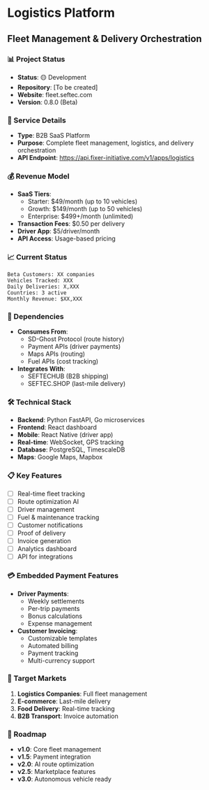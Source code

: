 # Logistics Platform
## Fleet Management & Delivery Orchestration

### 📊 Project Status
- **Status**: 🟡 Development
- **Repository**: [To be created]
- **Website**: fleet.seftec.com
- **Version**: 0.8.0 (Beta)

### 🔧 Service Details
- **Type**: B2B SaaS Platform
- **Purpose**: Complete fleet management, logistics, and delivery orchestration
- **API Endpoint**: https://api.fixer-initiative.com/v1/apps/logistics

### 💰 Revenue Model
- **SaaS Tiers**:
  - Starter: $49/month (up to 10 vehicles)
  - Growth: $149/month (up to 50 vehicles)
  - Enterprise: $499+/month (unlimited)
- **Transaction Fees**: $0.50 per delivery
- **Driver App**: $5/driver/month
- **API Access**: Usage-based pricing

### 📈 Current Status
```
Beta Customers: XX companies
Vehicles Tracked: XXX
Daily Deliveries: X,XXX
Countries: 3 active
Monthly Revenue: $XX,XXX
```

### 🔗 Dependencies
- **Consumes From**:
  - SD-Ghost Protocol (route history)
  - Payment APIs (driver payments)
  - Maps APIs (routing)
  - Fuel APIs (cost tracking)
- **Integrates With**:
  - SEFTECHUB (B2B shipping)
  - SEFTEC.SHOP (last-mile delivery)

### 🛠️ Technical Stack
- **Backend**: Python FastAPI, Go microservices
- **Frontend**: React dashboard
- **Mobile**: React Native (driver app)
- **Real-time**: WebSocket, GPS tracking
- **Database**: PostgreSQL, TimescaleDB
- **Maps**: Google Maps, Mapbox

### 📋 Key Features
- [ ] Real-time fleet tracking
- [ ] Route optimization AI
- [ ] Driver management
- [ ] Fuel & maintenance tracking
- [ ] Customer notifications
- [ ] Proof of delivery
- [ ] Invoice generation
- [ ] Analytics dashboard
- [ ] API for integrations

### 💳 Embedded Payment Features
- **Driver Payments**:
  - Weekly settlements
  - Per-trip payments
  - Bonus calculations
  - Expense management
- **Customer Invoicing**:
  - Customizable templates
  - Automated billing
  - Payment tracking
  - Multi-currency support

### 🎯 Target Markets
1. **Logistics Companies**: Full fleet management
2. **E-commerce**: Last-mile delivery
3. **Food Delivery**: Real-time tracking
4. **B2B Transport**: Invoice automation

### 🚀 Roadmap
- **v1.0**: Core fleet management
- **v1.5**: Payment integration
- **v2.0**: AI route optimization
- **v2.5**: Marketplace features
- **v3.0**: Autonomous vehicle ready